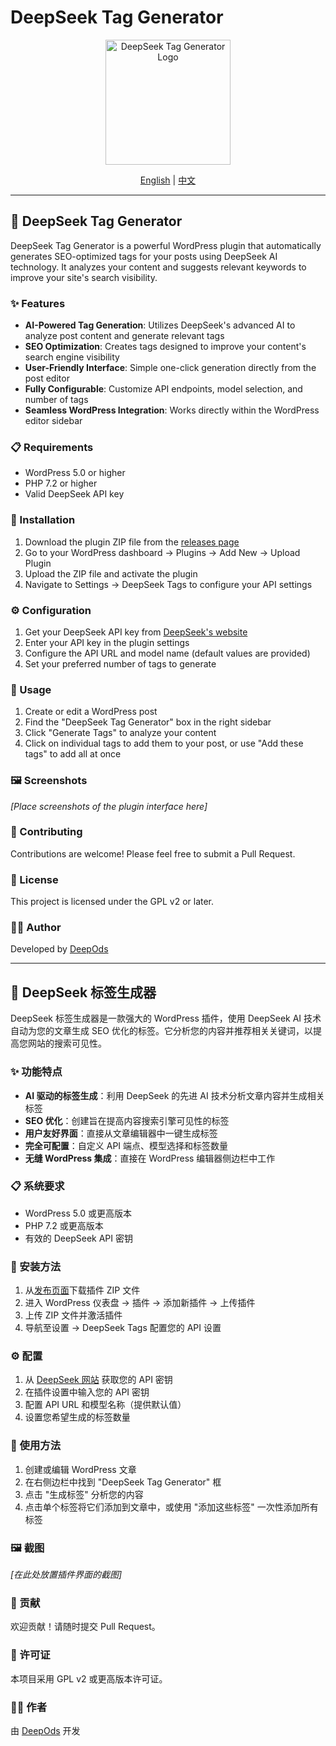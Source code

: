 # DeepSeek Tag Generator

<p align="center">
  <img src="assets/logo.png" alt="DeepSeek Tag Generator Logo" width="200"/>
</p>

<p align="center">
  <a href="#english">English</a> | <a href="#chinese">中文</a>
</p>

---

<a name="english"></a>

## 🌟 DeepSeek Tag Generator

DeepSeek Tag Generator is a powerful WordPress plugin that automatically generates SEO-optimized tags for your posts using DeepSeek AI technology. It analyzes your content and suggests relevant keywords to improve your site's search visibility.

### ✨ Features

- **AI-Powered Tag Generation**: Utilizes DeepSeek's advanced AI to analyze post content and generate relevant tags
- **SEO Optimization**: Creates tags designed to improve your content's search engine visibility
- **User-Friendly Interface**: Simple one-click generation directly from the post editor
- **Fully Configurable**: Customize API endpoints, model selection, and number of tags
- **Seamless WordPress Integration**: Works directly within the WordPress editor sidebar

### 📋 Requirements

- WordPress 5.0 or higher
- PHP 7.2 or higher
- Valid DeepSeek API key

### 🚀 Installation

1. Download the plugin ZIP file from the [releases page](https://github.com/deepods/deepseek-tag-generator/releases)
2. Go to your WordPress dashboard → Plugins → Add New → Upload Plugin
3. Upload the ZIP file and activate the plugin
4. Navigate to Settings → DeepSeek Tags to configure your API settings

### ⚙️ Configuration

1. Get your DeepSeek API key from [DeepSeek's website](https://www.deepseek.com)
2. Enter your API key in the plugin settings
3. Configure the API URL and model name (default values are provided)
4. Set your preferred number of tags to generate

### 📝 Usage

1. Create or edit a WordPress post
2. Find the "DeepSeek Tag Generator" box in the right sidebar
3. Click "Generate Tags" to analyze your content
4. Click on individual tags to add them to your post, or use "Add these tags" to add all at once

### 🖼️ Screenshots

*[Place screenshots of the plugin interface here]*

### 🤝 Contributing

Contributions are welcome! Please feel free to submit a Pull Request.

### 📄 License

This project is licensed under the GPL v2 or later.

### 👨‍💻 Author

Developed by [DeepOds](https://www.deepods.com/)

---

<a name="chinese"></a>

## 🌟 DeepSeek 标签生成器

DeepSeek 标签生成器是一款强大的 WordPress 插件，使用 DeepSeek AI 技术自动为您的文章生成 SEO 优化的标签。它分析您的内容并推荐相关关键词，以提高您网站的搜索可见性。

### ✨ 功能特点

- **AI 驱动的标签生成**：利用 DeepSeek 的先进 AI 技术分析文章内容并生成相关标签
- **SEO 优化**：创建旨在提高内容搜索引擎可见性的标签
- **用户友好界面**：直接从文章编辑器中一键生成标签
- **完全可配置**：自定义 API 端点、模型选择和标签数量
- **无缝 WordPress 集成**：直接在 WordPress 编辑器侧边栏中工作

### 📋 系统要求

- WordPress 5.0 或更高版本
- PHP 7.2 或更高版本
- 有效的 DeepSeek API 密钥

### 🚀 安装方法

1. 从[发布页面](https://github.com/deepods/deepseek-tag-generator/releases)下载插件 ZIP 文件
2. 进入 WordPress 仪表盘 → 插件 → 添加新插件 → 上传插件
3. 上传 ZIP 文件并激活插件
4. 导航至设置 → DeepSeek Tags 配置您的 API 设置

### ⚙️ 配置

1. 从 [DeepSeek 网站](https://www.deepseek.com) 获取您的 API 密钥
2. 在插件设置中输入您的 API 密钥
3. 配置 API URL 和模型名称（提供默认值）
4. 设置您希望生成的标签数量

### 📝 使用方法

1. 创建或编辑 WordPress 文章
2. 在右侧边栏中找到 "DeepSeek Tag Generator" 框
3. 点击 "生成标签" 分析您的内容
4. 点击单个标签将它们添加到文章中，或使用 "添加这些标签" 一次性添加所有标签

### 🖼️ 截图

*[在此处放置插件界面的截图]*

### 🤝 贡献

欢迎贡献！请随时提交 Pull Request。

### 📄 许可证

本项目采用 GPL v2 或更高版本许可证。

### 👨‍💻 作者

由 [DeepOds](https://www.deepods.com/) 开发